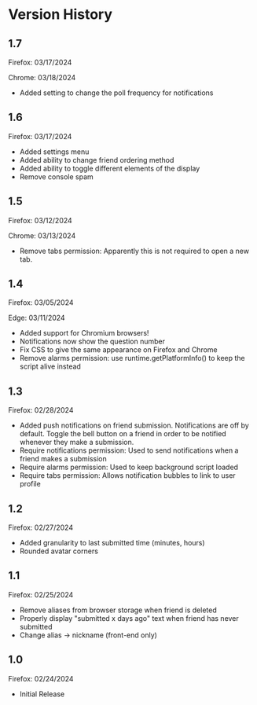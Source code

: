 # Version History

## 1.7
Firefox: 03/17/2024

Chrome: 03/18/2024

- Added setting to change the poll frequency for notifications

## 1.6
Firefox: 03/17/2024

- Added settings menu
- Added ability to change friend ordering method
- Added ability to toggle different elements of the display
- Remove console spam

## 1.5
Firefox: 03/12/2024

Chrome: 03/13/2024

- Remove tabs permission: Apparently this is not required to open a new tab.

## 1.4
Firefox: 03/05/2024

Edge: 03/11/2024

- Added support for Chromium browsers!
- Notifications now show the question number
- Fix CSS to give the same appearance on Firefox and Chrome
- Remove alarms permission: use runtime.getPlatformInfo() to keep the script alive instead

## 1.3
Firefox: 02/28/2024

- Added push notifications on friend submission. Notifications are off by default. Toggle the bell button on a friend in order to be notified whenever they make a submission.
- Require notifications permission: Used to send notifications when a friend makes a submission
- Require alarms permission: Used to keep background script loaded
- Require tabs permission: Allows notification bubbles to link to user profile

## 1.2
Firefox: 02/27/2024

- Added granularity to last submitted time (minutes, hours)
- Rounded avatar corners

## 1.1
Firefox: 02/25/2024

- Remove aliases from browser storage when friend is deleted
- Properly display "submitted x days ago" text when friend has never submitted
- Change alias -> nickname (front-end only)

## 1.0
Firefox: 02/24/2024

- Initial Release
